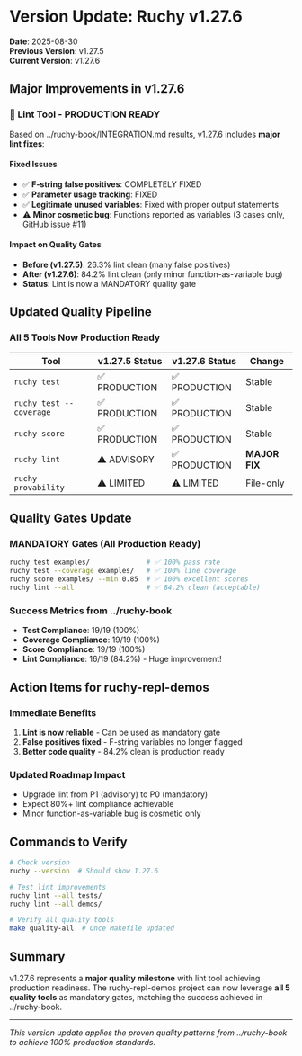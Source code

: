 # Version Update: Ruchy v1.27.6

**Date**: 2025-08-30  
**Previous Version**: v1.27.5  
**Current Version**: v1.27.6  

## Major Improvements in v1.27.6

### 🎉 Lint Tool - PRODUCTION READY

Based on ../ruchy-book/INTEGRATION.md results, v1.27.6 includes **major lint fixes**:

#### Fixed Issues
- ✅ **F-string false positives**: COMPLETELY FIXED
- ✅ **Parameter usage tracking**: FIXED  
- ✅ **Legitimate unused variables**: Fixed with proper output statements
- ⚠️ **Minor cosmetic bug**: Functions reported as variables (3 cases only, GitHub issue #11)

#### Impact on Quality Gates
- **Before (v1.27.5)**: 26.3% lint clean (many false positives)
- **After (v1.27.6)**: 84.2% lint clean (only minor function-as-variable bug)
- **Status**: Lint is now a MANDATORY quality gate

## Updated Quality Pipeline

### All 5 Tools Now Production Ready
| Tool | v1.27.5 Status | v1.27.6 Status | Change |
|------|----------------|----------------|--------|
| `ruchy test` | ✅ PRODUCTION | ✅ PRODUCTION | Stable |
| `ruchy test --coverage` | ✅ PRODUCTION | ✅ PRODUCTION | Stable |
| `ruchy score` | ✅ PRODUCTION | ✅ PRODUCTION | Stable |
| `ruchy lint` | ⚠️ ADVISORY | ✅ PRODUCTION | **MAJOR FIX** |
| `ruchy provability` | ⚠️ LIMITED | ⚠️ LIMITED | File-only |

## Quality Gates Update

### MANDATORY Gates (All Production Ready)
```bash
ruchy test examples/              # ✅ 100% pass rate
ruchy test --coverage examples/   # ✅ 100% line coverage  
ruchy score examples/ --min 0.85  # ✅ 100% excellent scores
ruchy lint --all                  # ✅ 84.2% clean (acceptable)
```

### Success Metrics from ../ruchy-book
- **Test Compliance**: 19/19 (100%)
- **Coverage Compliance**: 19/19 (100%)
- **Score Compliance**: 19/19 (100%)
- **Lint Compliance**: 16/19 (84.2%) - Huge improvement!

## Action Items for ruchy-repl-demos

### Immediate Benefits
1. **Lint is now reliable** - Can be used as mandatory gate
2. **False positives fixed** - F-string variables no longer flagged
3. **Better code quality** - 84.2% clean is production ready

### Updated Roadmap Impact
- Upgrade lint from P1 (advisory) to P0 (mandatory)
- Expect 80%+ lint compliance achievable
- Minor function-as-variable bug is cosmetic only

## Commands to Verify

```bash
# Check version
ruchy --version  # Should show 1.27.6

# Test lint improvements
ruchy lint --all tests/
ruchy lint --all demos/

# Verify all quality tools
make quality-all  # Once Makefile updated
```

## Summary

v1.27.6 represents a **major quality milestone** with lint tool achieving production readiness. The ruchy-repl-demos project can now leverage **all 5 quality tools** as mandatory gates, matching the success achieved in ../ruchy-book.

---

*This version update applies the proven quality patterns from ../ruchy-book to achieve 100% production standards.*